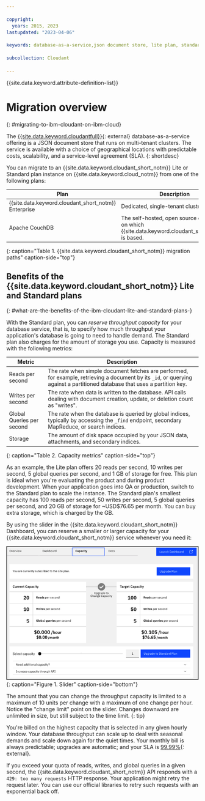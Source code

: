 ```yaml
---

copyright:
  years: 2015, 2023
lastupdated: "2023-04-06"

keywords: database-as-a-service,json document store, lite plan, standard plan, enterprise plan, benefits of lite and standard plans

subcollection: Cloudant

---
```


{{site.data.keyword.attribute-definition-list}}

# Migration overview
{: #migrating-to-ibm-cloudant-on-ibm-cloud}

The [{{site.data.keyword.cloudantfull}}](https://www.ibm.com/cloud/cloudant){: external} database-as-a-service offering is a JSON document store that runs on multi-tenant clusters. The service is available with a choice of geographical locations with predictable costs, scalability, and a service-level agreement (SLA).
{: shortdesc}

You can migrate to an {{site.data.keyword.cloudant_short_notm}} Lite or Standard plan instance on {{site.data.keyword.cloud_notm}} from one of the following plans:

| Plan | Description |
|-----|------------|
| {{site.data.keyword.cloudant_short_notm}} Enterprise | Dedicated, single-tenant clusters |
| Apache CouchDB | The self-hosted, open source database on which {{site.data.keyword.cloudant_short_notm}} is based. |
{: caption="Table 1. {{site.data.keyword.cloudant_short_notm}} migration paths" caption-side="top"}

## Benefits of the {{site.data.keyword.cloudant_short_notm}} Lite and Standard plans
{: #what-are-the-benefits-of-the-ibm-cloudant-lite-and-standard-plans-}

With the Standard plan, you can *reserve throughput capacity* for your database service, that is, to specify how much throughput your application's database is going to need to handle demand. The Standard plan also charges for the amount of storage you use. Capacity is measured with the following metrics:

| Metric | Description |
|-------|------------|
| Reads per second | The rate when simple document fetches are performed, for example, retrieving a document by its `_id`, or querying against a partitioned database that uses a partition key. |
| Writes per second | The rate when data is written to the database. API calls dealing with document creation, update, or deletion count as "writes".
| Global Queries per second |The rate when the database is queried by global indices, typically by accessing the `_find` endpoint, secondary MapReduce, or search indices. |
| Storage | The amount of disk space occupied by your JSON data, attachments, and secondary indices. |
{: caption="Table 2. Capacity metrics" caption-side="top"}

As an example, the Lite plan offers 20 reads per second, 10 writes per second, 5 global queries per second, and 1 GB of storage for free. This plan is ideal when you're evaluating the product and during product development. When your application goes into QA or production, switch to the Standard plan to scale the instance. The Standard plan's smallest capacity has 100 reads per second, 50 writes per second, 5 global queries per second, and 20 GB of storage for ~USD$76.65 per month. You can buy extra storage, which is charged by the GB.

By using the slider in the {{site.data.keyword.cloudant_short_notm}} Dashboard, you can reserve a smaller or larger capacity for your {{site.data.keyword.cloudant_short_notm}} service whenever you need it:

![You can increase or decrease your capacity for {{site.data.keyword.cloudant_short_notm}} service by using the slider.](../images/slider.png){: caption="Figure 1. Slider" caption-side="bottom"}

The amount that you can change the throughput capacity is limited to a maximum of 10 units per change with a maximum of one change per hour. Notice the "change limit" point on the slider. Changes downward are unlimited in size, but still subject to the time limit.
{: tip}

You're billed on the highest capacity that is selected in any given hourly window. Your database throughput can scale up to deal with seasonal demands and scale down again for the quiet times. Your monthly bill is always predictable; upgrades are automatic; and your SLA is [99.99%](https://www.ibm.com/support/customer/csol/terms?id=i126-6627&lc=en#detail-document){: external}.

If you exceed your quota of reads, writes, and global queries in a given second, the {{site.data.keyword.cloudant_short_notm}} API responds with a `429: too many requests` HTTP response. Your application might retry the request later. You can use our official libraries to retry such requests with an exponential back off. 





